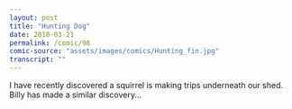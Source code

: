 ```yaml
---
layout: post
title: "Hunting Dog"
date: 2018-03-21
permalink: /comic/98
comic-source: "assets/images/comics/Hunting_fin.jpg"
transcript: ""
---
```


I have recently discovered a squirrel is making trips underneath our shed. Billy has made a similar discovery...
